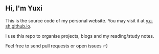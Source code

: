## Hi, I'm Yuxi

This is the source code of my personal website. You may visit it at [yx-sh.github.io](https://yx-sh.github.io).

I use this repo to organise projects, blogs and my reading/study notes.

Feel free to send pull requests or open issues :-)

